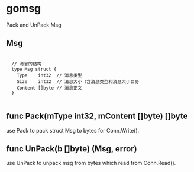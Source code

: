 gomsg
=====

Pack and UnPack Msg

Msg
------

<pre>
  <code>
  // 消息的结构
  type Msg struct {
  	Type    int32  // 消息类型
  	Size    int32  // 消息大小（含消息类型和消息大小自身
  	Content []byte // 消息正文
  }
  </code>
</pre>


func Pack(mType int32, mContent []byte) []byte
------------------------------------------

use Pack to pack struct Msg to bytes for Conn.Write().


func UnPack(b []byte) (Msg, error) 
-----------------------------------

use UnPack to unpack msg from bytes which read from Conn.Read().
